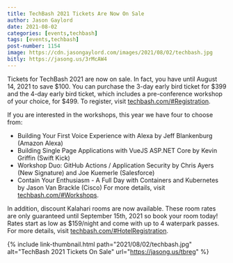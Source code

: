 ```yaml
---
title: TechBash 2021 Tickets Are Now On Sale
author: Jason Gaylord
date: 2021-08-02
categories: [events,techbash]
tags: [events,techbash]
post-number: 1154
image: https://cdn.jasongaylord.com/images/2021/08/02/techbash.jpg
bitly: https://jasong.us/3rMcAW4
---
```


Tickets for TechBash 2021 are now on sale. In fact, you have until August 14, 2021 to save $100. You can purchase the 3-day early bird ticket for $399 and the 4-day early bird ticket, which includes a pre-conference workshop of your choice, for $499. To register, visit [techbash.com/#Registration](https://jasong.us/tbreg).

If you are interested in the workshops, this year we have four to choose from:
* Building Your First Voice Experience with Alexa by Jeff Blankenburg (Amazon Alexa)
* Building Single Page Applications with VueJS ASP.NET Core by Kevin Griffin (Swift Kick)
* Workshop Duo: GitHub Actions / Application Security by Chris Ayers (New Signature) and Joe Kuemerle (Salesforce)
* Contain Your Enthusiasm - A Full Day with Containers and Kubernetes by Jason Van Brackle (Cisco)
For more details, visit [techbash.com/#Workshops](https://jasong.us/tbworkshops).

In addition, discount Kalahari rooms are now available. These room rates are only guaranteed until September 15th, 2021 so book your room today! Rates start as low as $159/night and come with up to 4 waterpark passes. For more details, visit [techbash.com/#HotelRegistration](https://jasong.us/hotelreg).

{% include link-thumbnail.html path="2021/08/02/techbash.jpg" alt="TechBash 2021 Tickets On Sale" url="https://jasong.us/tbreg" %}